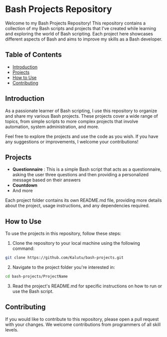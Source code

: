 # Bash Projects Repository
Welcome to my Bash Projects Repository! This repository contains a collection of my Bash scripts and projects that I've created while learning and exploring the world of Bash scripting. Each project here showcases different aspects of Bash and aims to improve my skills as a Bash developer.

## Table of Contents
- [Introduction](#introduction)
- [Projects](#projects)
- [How to Use](#how-to-use)
- [Contributing](#contributing)

## Introduction
As a passionate learner of Bash scripting, I use this repository to organize and share my various Bash projects. These projects cover a wide range of topics, from simple scripts to more complex projects that involve automation, system administration, and more.

Feel free to explore the projects and use the code as you wish. If you have any suggestions or improvements, I welcome your contributions!

## Projects

- **Questionnaire** : This is a simple Bash script that acts as a questionnaire, asking the user three questions and then providing a personalized message based on their answers
- **Countdown**
- And more

Each project folder contains its own README.md file, providing more details about the project, usage instructions, and any dependencies required.

## How to Use

To use the projects in this repository, follow these steps:

1. Clone the repository to your local machine using the following command:

```bash
git clone https://github.com/Kalutu/bash-projects.git
```
2. Navigate to the project folder you're interested in:
```bash
cd bash-projects/ProjectName
```
3. Read the project's README.md for specific instructions on how to run or use the Bash script.
   
## Contributing
If you would like to contribute to this repository, please open a pull request with your changes. We welcome contributions from programmers of all skill levels.

